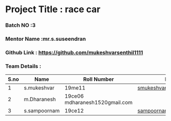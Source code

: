 # Project Title : race car
### Batch NO :3
### Mentor Name :mr.s.suseendran
### Github Link : https://github.com/mukeshvarsenthil1111
### Team Details :
| S.no  | Name  | Roll Number  | Email Id  |
|-------|-------|--------------|-----------|
| 1  | s.mukeshvar  | 19me11  |smukeshvar@gmail.com
| 2  | m.Dharanesh   |19ce06   mdharanesh1520gmail.com |
| 3 |   s.sampoornam|  19ce12 | sampoornam1611@gmail.com |